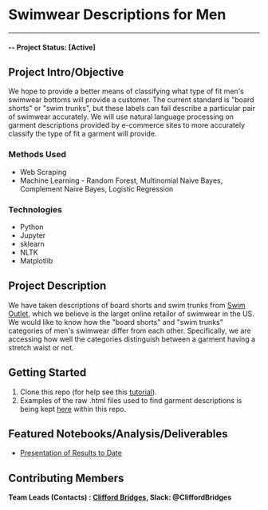 # Swimwear Descriptions for Men


---

#### -- Project Status: [Active]

## Project Intro/Objective
We hope to provide a better means of classifying  what type of fit men's swimwear bottoms will provide a customer. 
The current standard is "board shorts" or "swim trunks", but these labels can fail describe a particular pair of swimwear accurately. 
We will use natural language processing on garment descriptions provided by e-commerce sites to more accurately classify the type of fit a garment will provide.

### Methods Used
* Web Scraping
* Machine Learning - Random Forest, Multinomial Naive Bayes, Complement Naive Bayes, Logistic Regression

### Technologies
* Python
* Jupyter
* sklearn
* NLTK
* Matplotlib

## Project Description
We have taken descriptions of board shorts and swim trunks from [Swim Outlet](https://www.swimoutlet.com/), which we believe is the larget online retailor of swimwear in the US. 
We would like to know how the "board shorts" and "swim trunks" categories of men's swimwear differ from each other. 
Specifically, we are accessing how well the categories distinguish between a garment having a stretch waist or not. 

## Getting Started

1. Clone this repo (for help see this [tutorial](https://help.github.com/articles/cloning-a-repository/)).
2. Examples of the raw .html files used to find garment descriptions is being kept [here](data) within this repo.
## Featured Notebooks/Analysis/Deliverables
* [Presentation of Results to Date](https://github.com/99KHayes/big-dream-ministries/blob/master/results/Final%20Presentation.pdf)

## Contributing Members

**Team Leads (Contacts) : [Clifford Bridges](https://github.com/CliffordBridges), Slack: @CliffordBridges**
